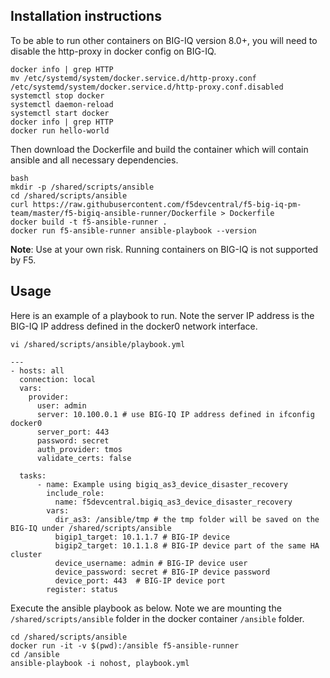 Installation instructions
-------------------------

To be able to run other containers on BIG-IQ version 8.0+, you will need to disable the http-proxy in docker config on BIG-IQ.

```
docker info | grep HTTP
mv /etc/systemd/system/docker.service.d/http-proxy.conf /etc/systemd/system/docker.service.d/http-proxy.conf.disabled
systemctl stop docker
systemctl daemon-reload
systemctl start docker
docker info | grep HTTP    
docker run hello-world
```

Then download the Dockerfile and build the container which will contain ansible and all necessary dependencies.

```
bash
mkdir -p /shared/scripts/ansible
cd /shared/scripts/ansible
curl https://raw.githubusercontent.com/f5devcentral/f5-big-iq-pm-team/master/f5-bigiq-ansible-runner/Dockerfile > Dockerfile
docker build -t f5-ansible-runner .
docker run f5-ansible-runner ansible-playbook --version
```

**Note**: Use at your own risk. Running containers on BIG-IQ is not supported by F5. 

Usage
-----

Here is an example of a playbook to run. Note the server IP address is the BIG-IQ IP address defined in the docker0 network interface.

``vi /shared/scripts/ansible/playbook.yml``

```
---
- hosts: all
  connection: local
  vars:
    provider:
      user: admin
      server: 10.100.0.1 # use BIG-IQ IP address defined in ifconfig docker0
      server_port: 443
      password: secret
      auth_provider: tmos
      validate_certs: false

  tasks:
      - name: Example using bigiq_as3_device_disaster_recovery
        include_role:
          name: f5devcentral.bigiq_as3_device_disaster_recovery
        vars:
          dir_as3: /ansible/tmp # the tmp folder will be saved on the BIG-IQ under /shared/scripts/ansible
          bigip1_target: 10.1.1.7 # BIG-IP device
          bigip2_target: 10.1.1.8 # BIG-IP device part of the same HA cluster
          device_username: admin # BIG-IP device user
          device_password: secret # BIG-IP device password
          device_port: 443  # BIG-IP device port
        register: status
```

Execute the ansible playbook as below. Note we are mounting the ``/shared/scripts/ansible`` folder in the docker container ``/ansible`` folder.

```
cd /shared/scripts/ansible
docker run -it -v $(pwd):/ansible f5-ansible-runner 
cd /ansible
ansible-playbook -i nohost, playbook.yml
```
